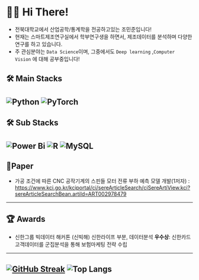 # 🙋‍♂️ Hi There! 

- 전북대학교에서 산업공학/통계학을 전공하고있는 조민준입니다!
- 현재는 스마트제조연구실에서 학부연구생을 하면서, 제조데이터를 분석하며 다양한 연구를 하고 있습니다.
- 주 관심분야는 `Data Science`이며, 그중에서도 `Deep learning` ,`Computer Vision` 에 대해 공부중입니다!

**🛠️ Main Stacks**
---
![Python](https://img.shields.io/badge/python-3670A0?style=for-the-badge&logo=python&logoColor=ffdd54)
![PyTorch](https://img.shields.io/badge/PyTorch-%23EE4C2C.svg?style=for-the-badge&logo=PyTorch&logoColor=white)
---

**🛠️ Sub Stacks**
---
![Power Bi](https://img.shields.io/badge/power_bi-F2C811?style=for-the-badge&logo=powerbi&logoColor=black)
![R](https://img.shields.io/badge/r-%23276DC3.svg?style=for-the-badge&logo=r&logoColor=white)
![MySQL](https://img.shields.io/badge/mysql-%2300f.svg?style=for-the-badge&logo=mysql&logoColor=white)
---

**📜Paper**
---
- 가공 조건에 따른 CNC 공작기계의 스핀들 모터 전류 부하 예측 모델 개발(1저자)
: https://www.kci.go.kr/kciportal/ci/sereArticleSearch/ciSereArtiView.kci?sereArticleSearchBean.artiId=ART002978479
---

**🏆 Awards**
---
- 신한그룹 빅데이터 해커톤 (신빅해) 신한라이프 부분, 데이터분석 **우수상**: 신한카드 고객데이터를 군집분석을 통해 보험마케팅 전략 수립


---
[![GitHub Streak](https://streak-stats.demolab.com?user=Hottato&theme=vue&mode=weekly)](https://git.io/streak-stats)
![Top Langs](https://github-readme-stats.vercel.app/api/top-langs/?username=Hottato&hide_progress=true)
---





